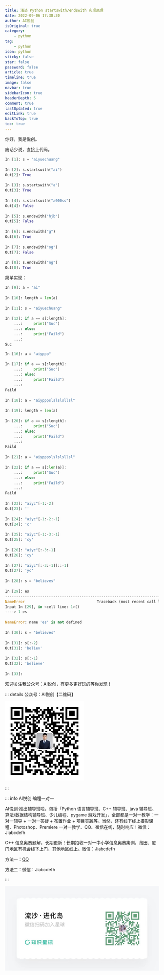 ```yaml
---
title: 浅谈 Python startswith/endswith 实现原理
date: 2022-09-06 17:38:30
author: AI悦创
isOriginal: true
category: 
    - python
tag:
    - python
icon: python
sticky: false
star: false
password: false
article: true
timeline: true
image: false
navbar: true
sidebarIcon: true
headerDepth: 5
comment: true
lastUpdated: true
editLink: true
backToTop: true
toc: true
---
```


你好，我是悦创。

废话少说，直接上代码。

```python
In [1]: s = "aiyuechuang"

In [2]: s.startswith("ai")
Out[2]: True

In [3]: s.startswith("a")
Out[3]: True

In [4]: s.startswith("a000ss")
Out[4]: False

In [5]: s.endswith("hjb")
Out[5]: False

In [6]: s.endswith("g")
Out[6]: True

In [7]: s.endswith("og")
Out[7]: False

In [8]: s.endswith("ng")
Out[8]: True
```

简单实现：

```python
In [9]: a = "ai"

In [10]: length = len(a)

In [11]: s = "aiyuechuang"

In [12]: if a == s[:length]:
    ...:     print("Suc")
    ...: else:
    ...:     print("Faild")
    ...:
Suc
```

```python
In [16]: a = "aiyppp"

In [17]: if a == s[:length]:
    ...:     print("Suc")
    ...: else:
    ...:     print("Faild")
    ...:
Faild

In [18]: a = "aiypppslslslsllsl"

In [19]: length = len(a)

In [20]: if a == s[:length]:
    ...:     print("Suc")
    ...: else:
    ...:     print("Faild")
    ...:
Faild

In [21]: a = "aiypppslslslsllsl"

In [22]: if a == s[:len(a)]:
    ...:     print("Suc")
    ...: else:
    ...:     print("Faild")
    ...:
Faild

In [23]: "aiyc"[-1:-2]
Out[23]: ''

In [24]: "aiyc"[-1:-2:-1]
Out[24]: 'c'

In [25]: "aiyc"[-1:-3:-1]
Out[25]: 'cy'

In [26]: "aiyc"[:-3:-1]
Out[26]: 'cy'

In [27]: "aiyc"[:-3:-1][::-1]
Out[27]: 'yc'

In [28]: s = "believes"

In [29]: es
---------------------------------------------------------------------------
NameError                                 Traceback (most recent call last)
Input In [29], in <cell line: 1>()
----> 1 es

NameError: name 'es' is not defined

In [30]: s = "believes"

In [31]: s[:-2]
Out[31]: 'believ'

In [32]: s[:-1]
Out[32]: 'believe'

In [33]:
```

欢迎关注我公众号：AI悦创，有更多更好玩的等你发现！

::: details 公众号：AI悦创【二维码】

![](/gzh.jpg)

:::

::: info AI悦创·编程一对一

AI悦创·推出辅导班啦，包括「Python 语言辅导班、C++ 辅导班、java 辅导班、算法/数据结构辅导班、少儿编程、pygame 游戏开发」，全部都是一对一教学：一对一辅导 + 一对一答疑 + 布置作业 + 项目实践等。当然，还有线下线上摄影课程、Photoshop、Premiere 一对一教学、QQ、微信在线，随时响应！微信：Jiabcdefh

C++ 信息奥赛题解，长期更新！长期招收一对一中小学信息奥赛集训，莆田、厦门地区有机会线下上门，其他地区线上。微信：Jiabcdefh

方法一：[QQ](http://wpa.qq.com/msgrd?v=3&uin=1432803776&site=qq&menu=yes)

方法二：微信：Jiabcdefh

:::

![](/zsxq.jpg)
